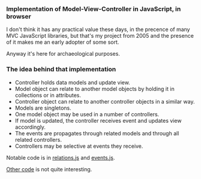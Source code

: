 ### Implementation of Model-View-Controller in JavaScript, in browser

I don't think it has any practical value these days, in the precence of many MVC JavaScript libraries,
but that's my project from 2005 and the presence of it makes me an early adopter of some sort.

Anyway it's here for archaeological purposes.

### The idea behind that implementation

* Controller holds data models and update view.
* Model object can relate to another model objects by holding it in collections or in attributes.
* Controller object can relate to another controller objects in a similar way.
* Models are singletons.
* One model object may be used in a number of controllers.
* If model is updated, the controller receives event and updates view accordingly.
* The events are propagates through related models and through all related controllers.
* Controllers may be selective at events they receive.

Notable code is in
[relations.js](https://github.com/senotrusov/foam/blob/master/foam/foam_relations.js) and 
[events.js](https://github.com/senotrusov/foam/blob/master/foam/foam_events.js).

[Other code](https://github.com/senotrusov/foam/tree/master/foam) is not quite interesting.
